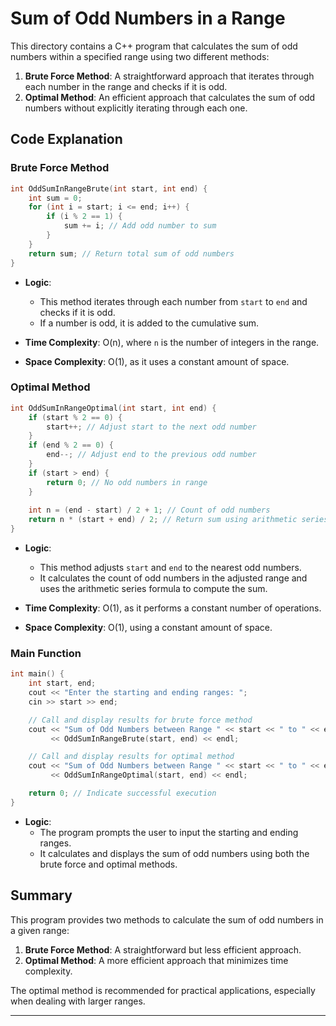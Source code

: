 # Sum of Odd Numbers in a Range

This directory contains a C++ program that calculates the sum of odd numbers within a specified range using two different methods:

1. **Brute Force Method**: A straightforward approach that iterates through each number in the range and checks if it is odd.
2. **Optimal Method**: An efficient approach that calculates the sum of odd numbers without explicitly iterating through each one.

## Code Explanation

### Brute Force Method

```cpp
int OddSumInRangeBrute(int start, int end) {
    int sum = 0; 
    for (int i = start; i <= end; i++) { 
        if (i % 2 == 1) { 
            sum += i; // Add odd number to sum
        }
    }
    return sum; // Return total sum of odd numbers
}
```

- **Logic**:
  - This method iterates through each number from `start` to `end` and checks if it is odd.
  - If a number is odd, it is added to the cumulative sum.

- **Time Complexity**: O(n), where `n` is the number of integers in the range.
- **Space Complexity**: O(1), as it uses a constant amount of space.

### Optimal Method

```cpp
int OddSumInRangeOptimal(int start, int end) {
    if (start % 2 == 0) {
        start++; // Adjust start to the next odd number
    }
    if (end % 2 == 0) {
        end--; // Adjust end to the previous odd number
    }
    if (start > end) {
        return 0; // No odd numbers in range
    }
    
    int n = (end - start) / 2 + 1; // Count of odd numbers
    return n * (start + end) / 2; // Return sum using arithmetic series formula
}
```

- **Logic**:
  - This method adjusts `start` and `end` to the nearest odd numbers.
  - It calculates the count of odd numbers in the adjusted range and uses the arithmetic series formula to compute the sum.

- **Time Complexity**: O(1), as it performs a constant number of operations.
- **Space Complexity**: O(1), using a constant amount of space.

### Main Function

```cpp
int main() {
    int start, end;
    cout << "Enter the starting and ending ranges: ";
    cin >> start >> end;

    // Call and display results for brute force method
    cout << "Sum of Odd Numbers between Range " << start << " to " << end << " (Brute Force Method): " 
         << OddSumInRangeBrute(start, end) << endl;

    // Call and display results for optimal method
    cout << "Sum of Odd Numbers between Range " << start << " to " << end << " (Optimal Method): " 
         << OddSumInRangeOptimal(start, end) << endl;

    return 0; // Indicate successful execution
}
```

- **Logic**:
  - The program prompts the user to input the starting and ending ranges.
  - It calculates and displays the sum of odd numbers using both the brute force and optimal methods.

## Summary

This program provides two methods to calculate the sum of odd numbers in a given range:
1. **Brute Force Method**: A straightforward but less efficient approach.
2. **Optimal Method**: A more efficient approach that minimizes time complexity.

The optimal method is recommended for practical applications, especially when dealing with larger ranges.

--- 


